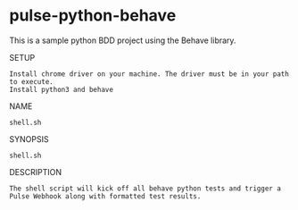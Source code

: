 # pulse-python-behave
This is a sample python BDD project using the Behave library.

SETUP

    Install chrome driver on your machine. The driver must be in your path to execute.
    Install python3 and behave

NAME

    shell.sh

SYNOPSIS

    shell.sh

DESCRIPTION

    The shell script will kick off all behave python tests and trigger a Pulse Webhook along with formatted test results.